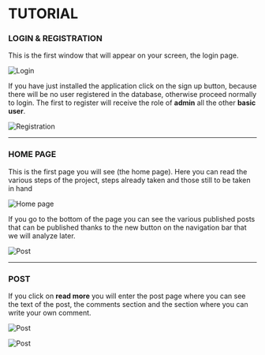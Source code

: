 # TUTORIAL

### LOGIN & REGISTRATION
This is the first window that will appear on your screen, the login page.

![Login](https://github.com/Elia01/MicroBlog/blob/master/images/Login.PNG)

If you have just installed the application click on the sign up button, because there will be no user registered in the database, otherwise proceed normally to login.
The first to register will receive the role of **admin** all the other **basic user**.


![Registration](https://github.com/Elia01/MicroBlog/blob/master/images/Register.PNG)

---
### HOME PAGE

This is the first page you will see (the home page).
Here you can read the various steps of the project, steps already taken and those still to be taken in hand

![Home page](https://github.com/Elia01/MicroBlog/blob/master/images/home.PNG)

If you go to the bottom of the page you can see the various published posts that can be published thanks to the new button on the navigation bar that we will analyze later.

![Post](https://github.com/Elia01/MicroBlog/blob/master/images/post.PNG)

---
### POST

If you click on **read more** you will enter the post page where you can see the text of the post, the comments section and the section where you can write your own comment.


![Post](https://github.com/Elia01/MicroBlog/blob/master/images/post1.PNG)

![Post](https://github.com/Elia01/MicroBlog/blob/master/images/post2.PNG)

